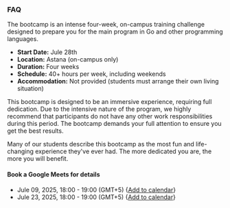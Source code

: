 ### FAQ

The bootcamp is an intense four-week, on-campus training challenge designed to prepare you for the main program in Go and other programming languages.

- **Start Date:** Jule 28th
- **Location:** Astana (on-campus only)
- **Duration:** Four weeks
- **Schedule:** 40+ hours per week, including weekends
- **Accommodation:** Not provided (students must arrange their own living situation)

This bootcamp is designed to be an immersive experience, requiring full dedication. Due to the intensive nature of the program, we highly recommend that participants do not have any other work responsibilities during this period. The bootcamp demands your full attention to ensure you get the best results.

Many of our students describe this bootcamp as the most fun and life-changing experience they've ever had. The more dedicated you are, the more you will benefit.

#### Book a Google Meets for details

- Jule 09, 2025, 18:00 - 19:00 (GMT+5) {[Add to calendar](https://meet.google.com/hpn-fhdb-mhx)}
- Jule 23, 2025, 18:00 - 19:00 (GMT+5) {[Add to calendar](https://meet.google.com/hpn-fhdb-mhx)}

